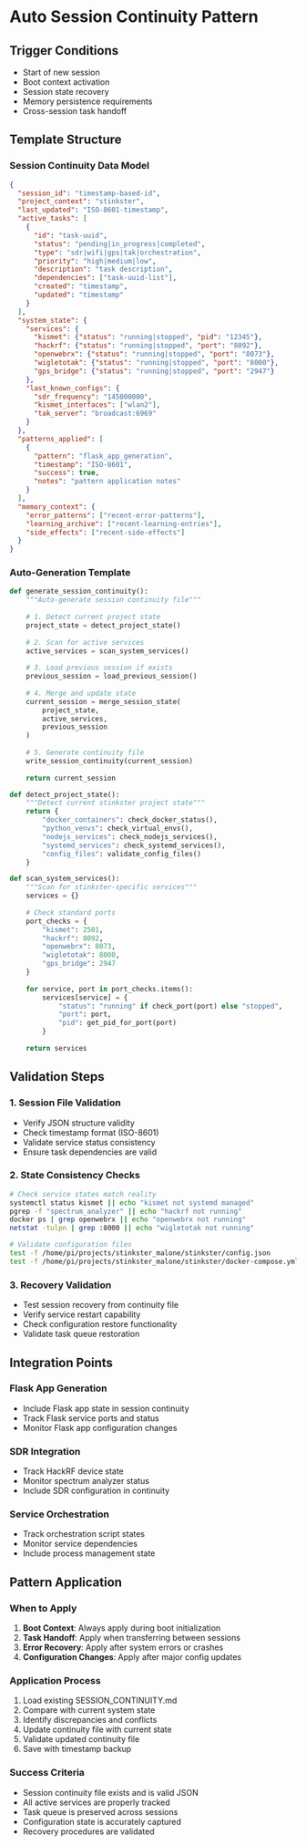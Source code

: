 # Auto Session Continuity Pattern

## Trigger Conditions
- Start of new session
- Boot context activation
- Session state recovery
- Memory persistence requirements
- Cross-session task handoff

## Template Structure

### Session Continuity Data Model
```json
{
  "session_id": "timestamp-based-id",
  "project_context": "stinkster",
  "last_updated": "ISO-8601-timestamp",
  "active_tasks": [
    {
      "id": "task-uuid",
      "status": "pending|in_progress|completed",
      "type": "sdr|wifi|gps|tak|orchestration",
      "priority": "high|medium|low",
      "description": "task description",
      "dependencies": ["task-uuid-list"],
      "created": "timestamp",
      "updated": "timestamp"
    }
  ],
  "system_state": {
    "services": {
      "kismet": {"status": "running|stopped", "pid": "12345"},
      "hackrf": {"status": "running|stopped", "port": "8092"},
      "openwebrx": {"status": "running|stopped", "port": "8073"},
      "wigletotak": {"status": "running|stopped", "port": "8000"},
      "gps_bridge": {"status": "running|stopped", "port": "2947"}
    },
    "last_known_configs": {
      "sdr_frequency": "145000000",
      "kismet_interfaces": ["wlan2"],
      "tak_server": "broadcast:6969"
    }
  },
  "patterns_applied": [
    {
      "pattern": "flask_app_generation",
      "timestamp": "ISO-8601",
      "success": true,
      "notes": "pattern application notes"
    }
  ],
  "memory_context": {
    "error_patterns": ["recent-error-patterns"],
    "learning_archive": ["recent-learning-entries"],
    "side_effects": ["recent-side-effects"]
  }
}
```

### Auto-Generation Template
```python
def generate_session_continuity():
    """Auto-generate session continuity file"""
    
    # 1. Detect current project state
    project_state = detect_project_state()
    
    # 2. Scan for active services
    active_services = scan_system_services()
    
    # 3. Load previous session if exists
    previous_session = load_previous_session()
    
    # 4. Merge and update state
    current_session = merge_session_state(
        project_state, 
        active_services, 
        previous_session
    )
    
    # 5. Generate continuity file
    write_session_continuity(current_session)
    
    return current_session

def detect_project_state():
    """Detect current stinkster project state"""
    return {
        "docker_containers": check_docker_status(),
        "python_venvs": check_virtual_envs(),
        "nodejs_services": check_nodejs_services(),
        "systemd_services": check_systemd_services(),
        "config_files": validate_config_files()
    }

def scan_system_services():
    """Scan for stinkster-specific services"""
    services = {}
    
    # Check standard ports
    port_checks = {
        "kismet": 2501,
        "hackrf": 8092,
        "openwebrx": 8073,
        "wigletotak": 8000,
        "gps_bridge": 2947
    }
    
    for service, port in port_checks.items():
        services[service] = {
            "status": "running" if check_port(port) else "stopped",
            "port": port,
            "pid": get_pid_for_port(port)
        }
    
    return services
```

## Validation Steps

### 1. Session File Validation
- Verify JSON structure validity
- Check timestamp format (ISO-8601)
- Validate service status consistency
- Ensure task dependencies are valid

### 2. State Consistency Checks
```bash
# Check service states match reality
systemctl status kismet || echo "kismet not systemd managed"
pgrep -f "spectrum_analyzer" || echo "hackrf not running"
docker ps | grep openwebrx || echo "openwebrx not running"
netstat -tulpn | grep :8000 || echo "wigletotak not running"

# Validate configuration files
test -f /home/pi/projects/stinkster_malone/stinkster/config.json
test -f /home/pi/projects/stinkster_malone/stinkster/docker-compose.yml
```

### 3. Recovery Validation
- Test session recovery from continuity file
- Verify service restart capability
- Check configuration restore functionality
- Validate task queue restoration

## Integration Points

### Flask App Generation
- Include Flask app state in session continuity
- Track Flask service ports and status
- Monitor Flask app configuration changes

### SDR Integration
- Track HackRF device state
- Monitor spectrum analyzer status
- Include SDR configuration in continuity

### Service Orchestration
- Track orchestration script states
- Monitor service dependencies
- Include process management state

## Pattern Application

### When to Apply
1. **Boot Context**: Always apply during boot initialization
2. **Task Handoff**: Apply when transferring between sessions
3. **Error Recovery**: Apply after system errors or crashes
4. **Configuration Changes**: Apply after major config updates

### Application Process
1. Load existing SESSION_CONTINUITY.md
2. Compare with current system state
3. Identify discrepancies and conflicts
4. Update continuity file with current state
5. Validate updated continuity file
6. Save with timestamp backup

### Success Criteria
- Session continuity file exists and is valid JSON
- All active services are properly tracked
- Task queue is preserved across sessions
- Configuration state is accurately captured
- Recovery procedures are validated